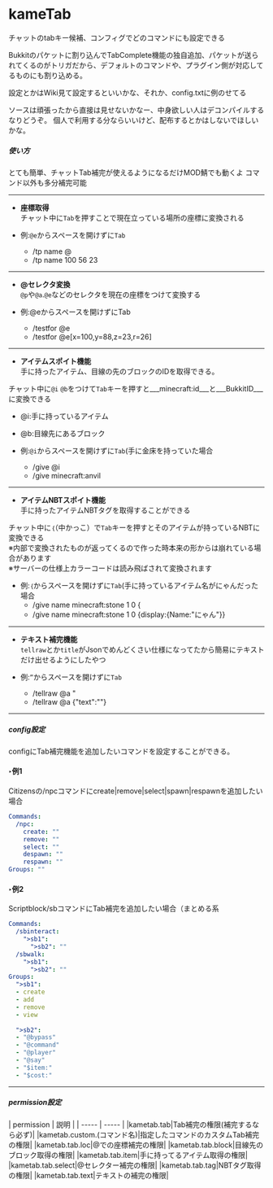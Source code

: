 # kameTab
チャットのtabキー候補、コンフィグでどのコマンドにも設定できる

Bukkitのパケットに割り込んでTabComplete機能の独自追加、パケットが送られてくるのがトリガだから、デフォルトのコマンドや、プラグイン側が対応してるものにも割り込める。

設定とかはWiki見て設定するといいかな、それか、config.txtに例のせてる

ソースは頑張ったから直接は見せないかなー、中身欲しい人はデコンパイルするなりどうぞ。
個人で利用する分ならいいけど、配布するとかはしないでほしいかな。
<h5>使い方</h5>

とても簡単、チャットTab補完が使えるようになるだけMOD鯖でも動くよ コマンド以外も多分補完可能

---
- __座標取得__<br>
 チャット中に`Tab`を押すことで現在立っている場所の座標に変換される
 
 - 例:`@e`からスペースを開けずに`Tab`
   + /tp name @
    + /tp name 100 56 23
    
---
- __@セレクタ変換__<br>
 `@p`や`@a`.`@e`などのセレクタを現在の座標をつけて変換する
 
 - 例:@eからスペースを開けずにTab
   + /testfor @e 
    + /testfor @e[x=100,y=88,z=23,r=26]
    
---
- __アイテムスポイト機能__<br>
 手に持ったアイテム、目線の先のブロックのIDを取得できる。

 チャット中に`@i` `@b`をつけて`Tab`キーを押すと___minecraft:id___と___BukkitID___に変換できる
 
 - @i:手に持っているアイテム
 - @b:目線先にあるブロック
 
 - 例:`@i`からスペースを開けずに`Tab`(手に金床を持っていた場合
   + /give @i 
    + /give minecraft:anvil

---
- __アイテムNBTスポイト機能__<br>
 手に持ったアイテムNBTタグを取得することができる

 チャット中に`｛`（中かっこ）で`Tab`キーを押すとそのアイテムが持っているNBTに変換できる<br>
 ※内部で変換されたものが返ってくるので作った時本来の形からは崩れている場合があります<br>
 ※サーバーの仕様上カラーコードは読み飛ばされて変換されます<br>
- 例:`｛`からスペースを開けずに`Tab`(手に持っているアイテム名がにゃんだった場合
   + /give name minecraft:stone 1 0 { 
    + /give name minecraft:stone 1 0 {display:{Name:"にゃん"}}

---
- __テキスト補完機能__<br>
 `tellraw`とか`title`がJsonでめんどくさい仕様になってたから簡易にテキストだけ出せるようにしたやつ
 
- 例:`”`からスペースを開けずに`Tab`
   + /tellraw @a "
    + /tellraw @a {"text":""}
    
---
<h5>config設定</h5>

configにTab補完機能を追加したいコマンドを設定することができる。

<h4>‣例1</h4>
Citizensの/npcコマンドにcreate|remove|select|spawn|respawnを追加したい場合

```yaml
Commands:
  /npc:
    create: ""
    remove: ""
    select: ""
    despawn: ""
    respawn: ""
Groups: ""
```


<h4>‣例2</h4>
Scriptblock/sbコマンドにTab補完を追加したい場合（まとめる系


```yaml
Commands:
  /sbinteract:
    ">sb1":
      ">sb2": ""
  /sbwalk:
    ">sb1":
      ">sb2": ""
Groups:
  ">sb1":
  - create
  - add
  - remove
  - view
  
  ">sb2":
  - "@bypass"
  - "@command"
  - "@player"
  - "@say"
  - "$item:"
  - "$cost:"
```

---
<h5>permission設定</h5>
| permission | 説明 | 
| ----- | ----- |
|kametab.tab|Tab補完の権限(補完するなら必ず)|
|kametab.custom.(コマンド名)|指定したコマンドのカスタムTab補完の権限|
|kametab.tab.loc|@での座標補完の権限|
|kametab.tab.block|目線先のブロック取得の権限|
|kametab.tab.item|手に持ってるアイテム取得の権限|
|kametab.tab.select|@セレクター補完の権限|
|kametab.tab.tag|NBTタグ取得の権限|
|kametab.tab.text|テキストの補完の権限|
